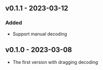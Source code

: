 ## v0.1.1 - 2023-03-12

### Added

- Support manual decoding

## v0.1.0 - 2023-03-08

- The first version with dragging decoding